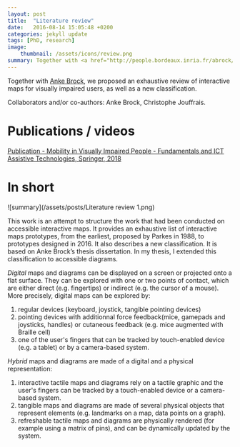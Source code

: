 ```yaml
---
layout: post
title:  "Literature review"
date:   2016-08-14 15:05:48 +0200
categories: jekyll update
tags: [PhD, research]
image: 
    thumbnail: /assets/icons/review.png
summary: Together with <a href="http://people.bordeaux.inria.fr/abrock/">Anke Brock</a>, we proposed an exhaustive review of interactive maps for visually impaired users, as well as a new classification.
---
```

Together with <a href="http://people.bordeaux.inria.fr/abrock/">Anke Brock</a>, we proposed an exhaustive review of interactive maps for visually impaired users, as well as a new classification.

Collaborators and/or co-authors: Anke Brock, Christophe Jouffrais.

# Publications / videos 
[Publication - Mobility in Visually Impaired People - Fundamentals and ICT Assistive Technologies, Springer, 2018](https://link.springer.com/chapter/10.1007/978-3-319-54446-5_17)

# In short

![summary](/assets/posts/Literature review 1.png)  

This work is an attempt to structure the work that had been conducted on accessible interactive maps. 
It provides an exhaustive list of interactive maps prototypes, from the earliest, proposed by Parkes in 1988, to prototypes designed in 2016. It also describes a new classification.
It is based on Anke Brock’s thesis dissertation. In my thesis, I extended this classification to accessible diagrams.

*Digital* maps and diagrams can be displayed on a screen or projected onto a flat surface. 
They can be explored with one or two points of contact, which are either direct (e.g. fingertips) or indirect (e.g. the cursor of a mouse).
More precisely, digital maps can be explored by:
1. regular devices (keyboard, joystick, tangible pointing devices) 
2. pointing devices with additionnal force feedback(mice, gamepads and joysticks, handles) or cutaneous feedback (e.g. mice augmented with Braille cell)
3. one of the user's fingers that can be tracked by touch-enabled device (e.g. a tablet) or by a camera-based system.

*Hybrid* maps and diagrams are made of a digital and a physical representation:
1. interactive tactile maps and diagrams rely on a tactile graphic and the user's fingers can be tracked by a touch-enabled device or a camera-based system.
2. tangible maps and diagrams are made of several physical objects that represent elements (e.g. landmarks on a map, data points on a graph).
3. refreshable tactile maps and diagrams are physically rendered (for example using a matrix of pins), and can be dynamically updated by the system.
